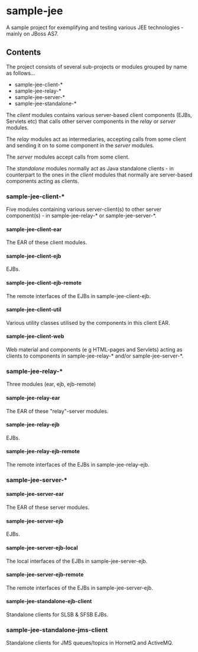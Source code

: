 # sample-jee

A sample project for exemplifying and testing various JEE technologies - mainly on JBoss AS7.

## Contents

The project consists of several sub-projects or modules grouped by name as follows...

- sample-jee-client-*
- sample-jee-relay-*
- sample-jee-server-*
- sample-jee-standalone-*

The *client* modules contains various server-based client components (EJBs, Servlets etc) that calls other server components
in the *relay* or *server* modules.

The *relay* modules act as intermediaries, accepting calls from some client and sending it on to some component in the
*server* modules.

The *server* modules accept calls from some client.

The *standalone* modules normally act as Java standalone clients - in counterpart to the ones in the *client* modules
that normally are server-based components acting as clients.

### sample-jee-client-*

Five modules containing various server-client(s) to other server component(s) - in sample-jee-relay-* or
sample-jee-server-*.

#### sample-jee-client-ear

The EAR of these client modules.

#### sample-jee-client-ejb

EJBs.

#### sample-jee-client-ejb-remote

The remote interfaces of the EJBs in sample-jee-client-ejb.

#### sample-jee-client-util

Various utility classes utilised by the components in this client EAR.

#### sample-jee-client-web

Web material and components (e g HTML-pages and Servlets) acting as clients to components in sample-jee-relay-*
and/or sample-jee-server-*.

### sample-jee-relay-*

Three modules (ear, ejb, ejb-remote)

#### sample-jee-relay-ear

The EAR of these "relay"-server modules.

#### sample-jee-relay-ejb

EJBs.

#### sample-jee-relay-ejb-remote

The remote interfaces of the EJBs in sample-jee-relay-ejb.

### sample-jee-server-*

#### sample-jee-server-ear

The EAR of these server modules.

#### sample-jee-server-ejb

EJBs.

#### sample-jee-server-ejb-local

The local interfaces of the EJBs in sample-jee-server-ejb.

#### sample-jee-server-ejb-remote

The remote interfaces of the EJBs in sample-jee-server-ejb.

#### sample-jee-standalone-ejb-client

Standalone clients for SLSB & SFSB EJBs.

### sample-jee-standalone-jms-client

Standalone clients for JMS queues/topics in HornetQ and ActiveMQ.
